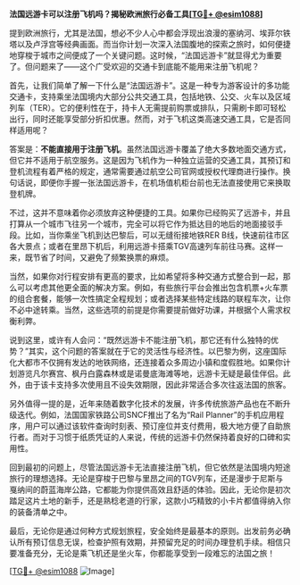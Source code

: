 **法国远游卡可以注册飞机吗？揭秘欧洲旅行必备工具[[TG💪+ @esim1088](https://t.me/s/esim1088)]**

提到欧洲旅行，尤其是法国，想必不少人心中都会浮现出浪漫的塞纳河、埃菲尔铁塔以及卢浮宫等经典画面。而当你计划一次深入法国腹地的探索之旅时，如何便捷地穿梭于城市之间便成了一个关键问题。这时候，“法国远游卡”就显得尤为重要了。但问题来了——这个广受欢迎的交通卡到底能不能用来注册飞机呢？

首先，让我们简单了解一下什么是“法国远游卡”。这是一种专为游客设计的多功能交通卡，支持乘坐法国境内大部分公共交通工具，包括地铁、公交、火车以及区域列车（TER）。它的便利性在于，持卡人无需提前购票或排队，只需刷卡即可轻松出行，同时还能享受部分折扣优惠。然而，对于飞机这类高速交通工具，它是否同样适用呢？

答案是：**不能直接用于注册飞机**。虽然法国远游卡覆盖了绝大多数地面交通方式，但它并不适用于航空服务。这是因为飞机作为一种独立运营的交通工具，其预订和登机流程有着严格的规定，通常需要通过航空公司官网或授权代理商进行操作。换句话说，即便你手握一张法国远游卡，在机场值机柜台前也无法直接使用它来换取登机牌。

不过，这并不意味着你必须放弃这种便捷的工具。如果你已经购买了远游卡，并且打算从一个城市飞往另一个城市，完全可以将它作为抵达目的地后的地面接驳手段。比如，当你乘坐飞机到达巴黎后，可以无缝衔接地铁RER B线，快速前往市区各大景点；或者在里昂下机后，利用远游卡搭乘TGV高速列车前往马赛。这样一来，既节省了时间，又避免了频繁换票的麻烦。

当然，如果你对行程安排有更高的要求，比如希望将多种交通方式整合到一起，那么可以考虑其他更全面的解决方案。例如，有些旅行平台会推出包含机票+火车票的组合套餐，能够一次性搞定全程规划；或者选择某些特定线路的联程车次，让你不必中途转乘。当然，这些选项的前提是你需要提前做好功课，并根据个人需求权衡利弊。

说到这里，或许有人会问：“既然远游卡不能注册飞机，那它还有什么独特的优势？”其实，这个问题的答案就在于它的灵活性与经济性。以巴黎为例，这座国际化大都市不仅拥有发达的地铁网络，还连接着众多周边小镇和度假胜地。如果你计划游览凡尔赛宫、枫丹白露森林或是诺曼底海滩等地，远游卡无疑是最佳伴侣。此外，由于该卡支持多次使用且不设失效期限，因此非常适合多次往返法国的旅客。

另外值得一提的是，近年来随着数字化技术的发展，许多传统旅游产品也在不断升级迭代。例如，法国国家铁路公司SNCF推出了名为“Rail Planner”的手机应用程序，用户可以通过该软件查询时刻表、预订座位并支付费用，极大地方便了自助旅行者。而对于习惯于纸质凭证的人来说，传统的远游卡仍然保持着良好的口碑和实用性。

回到最初的问题上，尽管法国远游卡无法直接注册飞机，但它依然是法国境内短途旅行的理想选择。无论是穿梭于巴黎与里昂之间的TGV列车，还是漫步于尼斯与戛纳间的蔚蓝海岸公路，它都能为你提供高效且舒适的体验。因此，无论你是初次踏足这片土地的新手，还是熟稔老道的行家，这款小巧精致的小卡片都值得纳入你的装备清单之中。

最后，无论你是通过何种方式规划旅程，安全始终是最基本的原则。出发前务必确认所有预订信息无误，检查护照有效期，并预留充足的时间办理登机手续。相信只要准备充分，无论是乘飞机还是坐火车，你都能享受到一段难忘的法国之旅！

[[TG💪+ @esim1088](https://t.me/s/esim1088) ![Image](https://i.postimg.cc/4NQfJmqS/Snipaste-2025-05-13-00-14-12.png)]